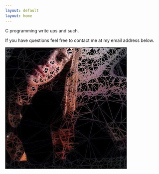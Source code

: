 ```yaml
---
layout: default
layout: home
---
```


C programming write ups and such.

If you have questions feel free to contact me at my email address below.

![me](/images/me.jpg)
